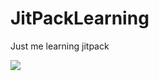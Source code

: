 # JitPackLearning
 Just me learning jitpack

[![](https://jitpack.io/v/professional-tdi/JitPackLearning.svg)](https://jitpack.io/#professional-tdi/JitPackLearning)

